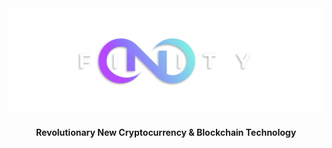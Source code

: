 <div class="center">
  <img src="./docs/assets/images/nxfinity-banner.png" alt="NXF Logo" />
</div>

<div style="text-align: center">
  <h4>Revolutionary New Cryptocurrency & Blockchain Technology</h4>
</div>

